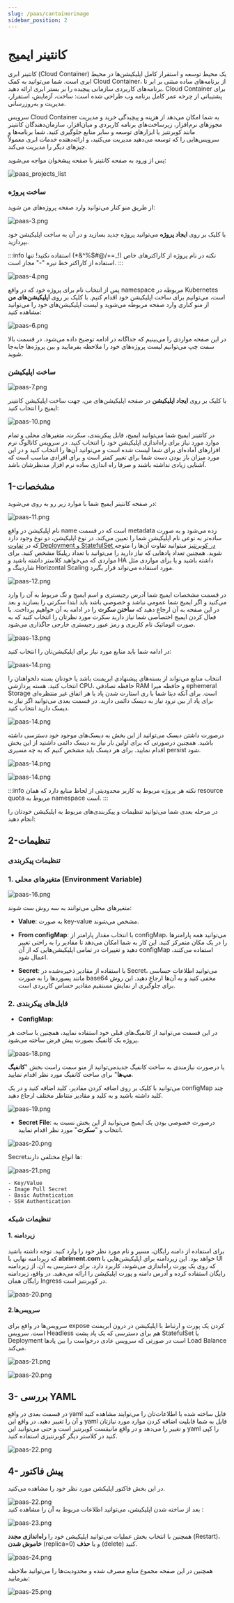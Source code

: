 ```yaml
---
slug: /paas/cantainerimage
sidebar_position: 2
---
```


#  کانتینر ایمیج

کانتینر ابری (Cloud Container) یک محیط توسعه و استقرار کامل اپلیکیشن‌ها در محیط ابری است. شما می‌توانید به کمک Cloud Container، از برنامه‌های ساده مبتنی بر ابر تا برنامه‌های کاربردی سازمانی پیچیده را بر بستر ابری ارائه دهید. Cloud Container برای پشتیبانی از چرخه عمر کامل برنامه وب طراحی شده است:
 ساخت، آزمایش، استقرار، مدیریت و به‌روز‌رسانی.

سرویس Cloud Container به شما امکان می‌دهد از هزینه و پیچیدگی خرید و مدیریت مجوزهای نرم‌افزار، زیرساخت‌های برنامه کاربردی و میان‌افزار، سازمان‌دهندگان کانتینر مانند کوبرنتیز یا ابزارهای توسعه و سایر منابع جلوگیری کنید. شما برنامه‌ها و سرویس‌هایی را که توسعه می‌دهید مدیریت می‌کنید، و ارائه‌دهنده خدمات ابری معمولاً چیزهای دیگر را مدیریت می‌کند.

پس از ورود به صفحه کانتینر با صفحه پیشخوان مواجه می‌شوید:

![paas_projects_list](/img/container/paas_projects_list.png)

### ساخت پروژه
از طریق منو کنار می‌توانید وارد صفحه پروژه‌های من شوید:

![paas-3.png](/img/container/paas-3.png)

با کلیک بر روی **ایجاد پروژه** می‌توانید پروژه جدید بسازید و در آن به ساخت اپلیکیشن خود بپردازید. 

:::info نکته
در نام پروژه از کاراکترهای خاص (!_=+/@#$%^&*) استفاده نکنید!
تنها استفاده از کاراکتر خط تیره "-" مجاز است.
:::

![paas-4.png](/img/container/paas-4.png)

پس از انتخاب نام برای پروژه خود که در واقع namespace مربوطه در Kubernetes است، می‌توانیم برای ساخت اپلیکیشن خود اقدام کنیم. با کلیک بر روی **اپلیکیشن‌های من** از منو کناری وارد صفحه مربوطه می‌شوید و لیست اپلیکیشن‌های خود را می‌توانید مشاهده کنید:

![paas-6.png](/img/container/paas-6.png)     

در این صفحه مواردی را می‌بینیم که جداگانه در ادامه توضیح داده می‌شود.
در قسمت بالا سمت چپ می‌توانیم لیست پروژه‌های خود را ملاحظه بفرمایید و بین پروژه‌ها جا‌به‌جا شوید.

### ساخت اپلیکیشن

![paas-7.png](/img/container/paas-7.png)  

با کلیک بر روی **ایجاد اپلیکیشن** در صفحه اپلیکیشن‌های من، جهت ساخت اپلیکیشن کانتینر ایمیج  را انتخاب کنید:

![paas-10.png](/img/container/paas-10.png)

در کانتینر ایمیج شما می‌توانید ایمیج، فایل پیکربندی، سکرت، متغیرهای محلی و تمام موارد مورد نیاز برای راه‌اندازی اپلیکیشن خود را انتخاب کنید.
در سرویس کاتالوگ نرم افزارهای آماده‌ای برای شما لیست شده است و می‌توانید آن‌ها را انتخاب کنید و در این مورد میزان باز بودن دست شما برای تغییر کمتر است و برای افرادی مناسب است که آشنایی زیادی نداشته باشند و صرفا راه اندازی ساده نرم افزار مدنظرشان باشد.

## 1-مشخصات
در صفحه کانتینر ایمیج شما با موارد زیر رو به روی می‌شوید:

![paas-11.png](/img/container/paas-11.png)

نام اپلیکیشن در واقع name است که در قسمت metadata زده می‌شود و به صورت ساده‌تر به نوعی نام اپلیکیشن شما را تعیین می‌کند.
در نوع اپلیکیشن، دو نوع وجود دارد که در
[تفاوت Deployment و StatefulSet در کوبرنتیز](https://virgool.io/Abriment/%D8%AA%D9%81%D8%A7%D9%88%D8%AA-deployment-%D9%88-statefulset-%D8%AF%D8%B1-%DA%A9%D9%88%D8%A8%D8%B1%D9%86%D8%AA%DB%8C%D8%B3-wql4aiea1e97)
 میتوانید تفاوت آن‌ها را متوجه شوید.
همچنین تعداد پادهایی که نیاز دارید را می‌توانید با تعداد رپلیکا مشخص کنید. برای مواردی که می‌خواهید کلاستر داشته باشید و HA داشته باشید و یا برای مواردی مثل شاردینگ و Horizontal Scaling مورد استفاده می‌تواند قرار بگیرد.

![paas-12.png](/img/container/paas-12.png)

در قسمت مشخصات ایمیج شما آدرس رجیستری و اسم ایمیج و تگ مربوط به آن را وارد می‌کنید و اگر ایمیج شما عمومی نباشد و خصوصی باشد باید ابتدا سکرتی را بسازید و بعد در این صفحه به آن ارجاع دهید که **ساختن سکرت** را در ادامه به آن خواهیم پرداخت. با فعال کردن ایمیج اختصاصی شما نیاز دارید سکرت مورد نظرتان را انتخاب کنید که به صورت اتوماتیک نام کاربری و رمز عبور رجیستری خارجی جاگذاری می‌شود.

![paas-13.png](/img/container/paas-13.png)

در ادامه شما باید منابع مورد نیاز برای اپلیکیشن‌تان را انتخاب کنید:

![paas-14.png](/img/container/paas-14.png)

انتخاب منابع می‌تواند از بسته‌های پیشنهادی ابریمنت باشد یا خودتان بسته دلخواهتان را انتخاب کنید. هسته پردازشی CPU، حافظه تصادفی RAM و حافظه میرا ephemeral Storage است.
برای آنکه دیتا شما با ری استارت شدن پاد یا هر اتفاق غیر منتظره‌ای برای پاد از بین نرود نیاز به دیسک دائمی دارید. در قسمت بعدی می‌توانید اگر نیاز به دیسک دارید انتخاب کنید.


![paas-14.png](/img/container/paas-14.1.png)

درصورت داشتن دیسک می‌توانید از این بخش به دیسک‌های موجود خود دسترسی داشته باشید.
همچنین درصورتی که برای اولین بار نیاز به دیسک دائمی داشتید از این بخش اقدام نمایید.
برای هر دیسک باید مشخص کنیم که به چه مسیری persist شود.


![paas-14.png](/img/container/paas-14.2.png)


![paas-14.png](/img/container/paas-14.3.png)

:::info نکته
هر پروژه مربوط به کاربر محدودیتی از لحاظ منابع دارد که همان resource quota مربوط به namespace است.
:::

در مرحله بعدی شما می‌توانید تنظیمات و پیکربندی‌های مربوط به اپلیکیشن خودتان را انجام دهید:

## 2-تنظیمات
### تنظیمات پیکربندی
### 1. متغیر‌های محلی (Environment Variable)


![paas-16.png](/img/container/paas-16.png)

متغیرهای محلی می‌توانند به سه روش ست شوند:

- **Value**: به صورت key-value مشخص می‌شوند.

- **From configMap**: با انتخاب مقدار پارامتر از configMap، می‌توانید همه پارامترها را در یک مکان متمرکز کنید. این کار به شما امکان می‌دهد تا مقادیر را به راحتی تغییر دهید و تغییرات در تمامی اپلیکیشن‌هایی که از آن configMap استفاده می‌کنند، اعمال شود.

- **Secret**: با استفاده از مقادیر ذخیره‌شده در Secret، می‌توانید اطلاعات حساسی مانند پسوردها را به صورت base64 مخفی کنید و به آن‌ها ارجاع دهید. این روش برای جلوگیری از نمایش مستقیم مقادیر حساس کاربردی است.

### 2. فایل‌های پیکربندی

- **ConfigMap**:

در این قسمت می‌توانید از کانفیگ‌های قبلی خود استفاده نمایید، همچنین با ساخت هر پروژه یک کانفیگ بصورت پیش فرض ساخته می‌شود.

![paas-18.png](/img/container/paas-19.png)


 یا
درصورت نیازمندی به ساخت کانفیگ جدیدمی‌توانید از منو سمت راست بخش "**کانفیگ مپ‌ها**" 
برای ساخت کانفیگ مورد نظر اقدام نمایید.

می‌توانید با کلیک بر روی اضافه کردن مقادیر، کلید اضافه کنید و در یک configMap چند کلید داشته باشید و به کلید و مقادیر متناظر مختلف ارجاع دهید.


![paas-19.png](/img/container/paas-20.png)



- **Secret File**:
درصورت خصوصی بودن یک ایمیج می‌توانید از این بخش نسبت به انتخاب و  "**سکرت**" مورد نظر اقدام نمایید.

![paas-20.png](/img/container/paas-21.png)

Secret‌ها انواع مختلفی دارند:

![paas-21.png](/img/container/paas-22.png)

    - Key/Value
    - Image Pull Secret
    - Basic Authntication
    - SSH Authentication

###  تنظیمات شبکه
#### 1. زیردامنه
   برای استفاده از دامنه رایگان، مسیر و نام مورد نظر خود را وارد کنید. توجه داشته باشید که زیردامنه نهایی با **abriment.com** خواهد بود. این زیردامنه برای اپلیکیشن‌هایی با UI که روی یک پورت راه‌اندازی می‌شوند، کاربرد دارد. برای دسترسی به آن، از زیردامنه رایگان استفاده کرده و آدرس دامنه و پورت اپلیکیشن را ارائه می‌دهید. در واقع، زیردامنه رایگان همان Ingress در کوبرنتیز است.

![paas-20.png](/img/container/paas-23.1.png)

#### 2.سرویس‌ها

سرویس‌ها در واقع برای expose کردن یک پورت و ارتباط با اپلیکیشن در درون ابریمنت است. سرویس Headless هم برای دسترسی که یک پاد پشت StatefulSet یا Deployment است در صورتی که سرویس عادی درخواست را بین پادها Load Balance می‌کند.

![paas-21.png](/img/container/paas-24.png)    

![paas-20.png](/img/container/paas-23.png)


## 3- بررسی YAML
در قسمت بعدی در واقع yaml فایل ساخته شده با اطلاعات‌تان را می‌توایند مشاهده کنید و آن را تغییر دهید. در واقع این yaml فایل به شما قابلیت اضافه کردن موارد مورد نیازتان و تغییر را می‌دهد و در واقع مانیفست کوبرنتیز است و حتی می‌توانید این yaml را کپی کنید در کلاستر دیگر کوبرنتیزی استفاده کنید.

![paas-22.png](/img/container/paas-25.png)   

## 4- پیش فاکتور
در این بخش فاکتور اپلیکشن مورد نظر خود را مشاهده می‌کنید.

![paas-22.png](/img/container/paas-25.1.png)   
بعد از ساخته شدن اپلیکیشن، می‌توانید اطلاعات مربوط به آن را مشاهده کنید :

![paas-23.png](/img/container/paas-26.png)   



همچنین با انتخاب بخش عملیات می‌توانید اپلیکیشن خود را **راه‌اندازی مجدد** (Restart)،  **خاموش شدن** (replica=0)  و یا **حذف** (delete) کنید.

![paas-24.png](/img/container/paas-27.png) 

همچنین در این صفحه مجموع منابع مصرف شده و محدودیت‌ها را می‌توانید ملاحظه بفرمایید:

![paas-25.png](/img/container/paas-28.png) 
